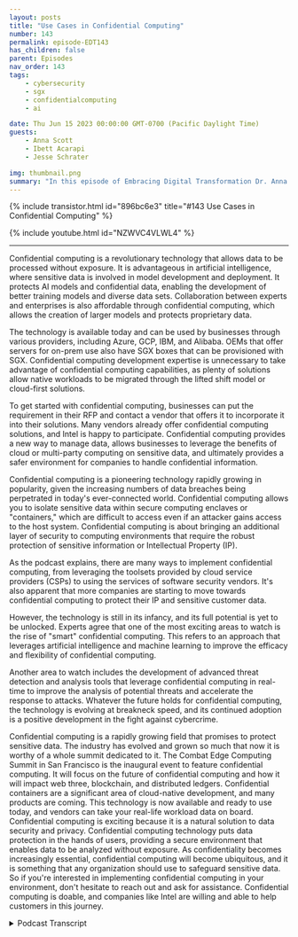 ```yaml
---
layout: posts
title: "Use Cases in Confidential Computing"
number: 143
permalink: episode-EDT143
has_children: false
parent: Episodes
nav_order: 143
tags:
    - cybersecurity
    - sgx
    - confidentialcomputing
    - ai

date: Thu Jun 15 2023 00:00:00 GMT-0700 (Pacific Daylight Time)
guests:
    - Anna Scott
    - Ibett Acarapi
    - Jesse Schrater

img: thumbnail.png
summary: "In this episode of Embracing Digital Transformation Dr. Anna Scott continues her conversation with Ibett Acarapi and Jesse Schrater about Confidential Computing and their uses in AI, and software development."
---
```


{% include transistor.html id="896bc6e3" title="#143 Use Cases in Confidential Computing" %}

{% include youtube.html id="NZWVC4VLWL4" %}

---

Confidential computing is a revolutionary technology that allows data to be processed without exposure. It is advantageous in artificial intelligence, where sensitive data is involved in model development and deployment. It protects AI models and confidential data, enabling the development of better training models and diverse data sets. Collaboration between experts and enterprises is also affordable through confidential computing, which allows the creation of larger models and protects proprietary data.

The technology is available today and can be used by businesses through various providers, including Azure, GCP, IBM, and Alibaba. OEMs that offer servers for on-prem use also have SGX boxes that can be provisioned with SGX. Confidential computing development expertise is unnecessary to take advantage of confidential computing capabilities, as plenty of solutions allow native workloads to be migrated through the lifted shift model or cloud-first solutions.

To get started with confidential computing, businesses can put the requirement in their RFP and contact a vendor that offers it to incorporate it into their solutions. Many vendors already offer confidential computing solutions, and Intel is happy to participate. Confidential computing provides a new way to manage data, allows businesses to leverage the benefits of cloud or multi-party computing on sensitive data, and ultimately provides a safer environment for companies to handle confidential information.

Confidential computing is a pioneering technology rapidly growing in popularity, given the increasing numbers of data breaches being perpetrated in today's ever-connected world. Confidential computing allows you to isolate sensitive data within secure computing enclaves or "containers," which are difficult to access even if an attacker gains access to the host system. Confidential computing is about bringing an additional layer of security to computing environments that require the robust protection of sensitive information or Intellectual Property (IP).

As the podcast explains, there are many ways to implement confidential computing, from leveraging the toolsets provided by cloud service providers (CSPs) to using the services of software security vendors. It's also apparent that more companies are starting to move towards confidential computing to protect their IP and sensitive customer data.

However, the technology is still in its infancy, and its full potential is yet to be unlocked. Experts agree that one of the most exciting areas to watch is the rise of "smart" confidential computing. This refers to an approach that leverages artificial intelligence and machine learning to improve the efficacy and flexibility of confidential computing.

Another area to watch includes the development of advanced threat detection and analysis tools that leverage confidential computing in real-time to improve the analysis of potential threats and accelerate the response to attacks. Whatever the future holds for confidential computing, the technology is evolving at breakneck speed, and its continued adoption is a positive development in the fight against cybercrime.

Confidential computing is a rapidly growing field that promises to protect sensitive data. The industry has evolved and grown so much that now it is worthy of a whole summit dedicated to it. The Combat Edge Computing Summit in San Francisco is the inaugural event to feature confidential computing. It will focus on the future of confidential computing and how it will impact web three, blockchain, and distributed ledgers. Confidential containers are a significant area of cloud-native development, and many products are coming. This technology is now available and ready to use today, and vendors can take your real-life workload data on board. Confidential computing is exciting because it is a natural solution to data security and privacy. Confidential computing technology puts data protection in the hands of users, providing a secure environment that enables data to be analyzed without exposure. As confidentiality becomes increasingly essential, confidential computing will become ubiquitous, and it is something that any organization should use to safeguard sensitive data. So if you're interested in implementing confidential computing in your environment, don't hesitate to reach out and ask for assistance. Confidential computing is doable, and companies like Intel are willing and able to help customers in this journey.


<details>
<summary> Podcast Transcript </summary>

<p>﻿1</p>
<p>So if you had mentioned in your introthat you have also been workingwith artificial intelligence,and so I was hoping you could providesome more information to say, you know,how does confidential computingactually work in the worldof artificial intelligence,especially with how you do thosehow you do your model developments,how you do your deployment of those?</p>
<p>Is there is there a role there?</p>
<p>And can you walk us through the relevancethere?</p>
<p>Yeah.</p>
<p>So, know, everyone's really talkingabout artificial intelligence,but everyoneso as we know, you know, liketheir models are going to beas good as your training,as good as your data, right?</p>
<p>So how the virus, the body of your data,how much of ayou're doing your trainingand how big is it?</p>
<p>Right. Becausethen you have like the whole diversity.</p>
<p>So it confidential computing,you're you're able to protect your A.I.models and that confidential datathat you're going to be working thatof course enabling you to providebetter training modelsand be ableto give you a more diverse dataand be able to collaboratewith with other expertsor other even within your own enterprise,to enable more use cases.</p>
<p>Because if you are going of on your siloand you have just one kind of modeland one kind ofdata, you're going to keepgetting the same kind of training models.</p>
<p>You're going tokeep getting kind of the sametraining.</p>
<p>But when you expand that and you're ableto collaborate with others,you're you're getting bigger models nowand you can protect them.</p>
<p>You don't have to be able toyou don't have to be ableto expose everything.</p>
<p>You can, protect your data and be able toalso protect your models,which can be very proprietary.</p>
<p>Right?</p>
<p>So you're enablingalso the developers to be ableto collaborate, enabling the industryto be able to get better models,and you're enabling to actuallyget a lot more fine tuned training models.</p>
<p>You know what those results arein analysisto make better decisions.</p>
<p>So what that sounds like too,is that for these trusted executionenvironments that are fundamentalto confidential compute,they're pretty big, right?</p>
<p>Because if you can deal with datasetsthat or the large type of data filesthat you need for training models,that's that's totally possible, right?</p>
<p>There's not some sizerestriction that says this is only goodif you're like this, you know,if you're really small dataor single image type stuff,you can getyou can get pretty advanced here.</p>
<p>It sounds like a pretty,pretty large size. Yeah, absolutely.</p>
<p>Intel SGX, which has that very granularlevel of control that's targeted towardsjust a single application,can handle memory spacesall the way up to a terabyte.</p>
<p>And then, well, you know, tDCS,which does the isolation at the VM levelhas has no limit other than just the sizeof the instance that you provisioned it.</p>
<p>So, yes, we can definitelywe see full database in memorydatabases running and so around cladesand things like that.</p>
<p>So that is really good news then.</p>
<p>Yeah, fantastic.</p>
<p>So, so we've talked, we've talkedabout how amazing this technology is.</p>
<p>So can you give us some more details?</p>
<p>And I think, Jesse,if you'll start this one off that a bit,if you can, if there's anything toto build on, this is how to work,how to folks actually use this. Right.</p>
<p>What are the best options?</p>
<p>And you, Jesse, you already shared with uslook, this stuff is available today.</p>
<p>The technology is absolutely in market.</p>
<p>So how how would somebody go about saying,</p>
<p>I want this feature, I want to use it,</p>
<p>How do I buy it today?</p>
<p>Yeah, I mean, a huge market hasarisen in this space.</p>
<p>I, I got started on this way back in 2017and it felt like I was a lone voicein the wilderness, you know,feuding.</p>
<p>And that's just not the case anymore.</p>
<p>And and in the early days,it took quite a bit of effort.</p>
<p>If you wanted to leverageconfidential computingand people were doing it, but they werethey were advanced projects.</p>
<p>I remember the famous indictment ofsomebody saying, you have to have a Ph.D.to use.</p>
<p>I remember this to that.</p>
<p>That would struggle a little bit.</p>
<p>But but there was some truth to itback in the day.</p>
<p>And, you know, but but fast forwardto where we are today and, you know,the big Hyperscalerslike Azure and GCP and IBM and Alibaba,they've all got into computing solutionsin the market today.</p>
<p>We've got you know, you can go to Asia'smarketplace provision in SGX instanceand have it up and runningwith a native TensorFlow,you know, work load in Kuberneteswithin an hour.</p>
<p>You don't have to know SGX,you don't have to write any SGX code.</p>
<p>And Bill, you can be running in an hour.</p>
<p>And, you know,you can also go to pretty much all of themajor OEMs that you're used to workingwith to get servers for on prem.</p>
<p>And they're going to have SGX boxesthat can be provisioned with SGXbecause it existson an all of our server CPUs.</p>
<p>And you know, there's also a whole listof global solutions integratorsand software vendors that are servingsegments like, you know, financialservices and health care and governmentand covering all those big usageslike cloudmigration, multi-partyanalytics, IP protection,all of those kinds of things, solutionsin the market today.</p>
<p>So it's a pretty rich ecosystemwith a lot of opportunity nowand you don't necessarilyhave to be a confidential computingdevelopment expertin order to take advantage of it,because there's plenty of solutionsthat allow native workloadsto be migrated, kind of that lifted shiftmodel or for, you know, new greenfield,you know, cloud,you know, cloud first type solutions toto leverage the integrationin a very seamless fashion.</p>
<p>So, you know, one of the big call outs</p>
<p>I make to people about how to get startedin confidential computing is startputting the requirement in your RFPright now to bring this solution.</p>
<p>One of the things we've seenis that most people just flat outaren't aware that this capability exists.</p>
<p>And once they realize that existsand once they realize that, oh,this means</p>
<p>I can manage my data in new waysand get, you know,kind of the advantages of of cloudor of multi-party computeon my sensitive data.</p>
<p>Now I want to find out how I could get it.</p>
<p>And the reality isthere's all these vendors out therealready offering it, right?</p>
<p>So putting in your are these andyou'll get a vendor who will come forwardand deliver it to you.</p>
<p>And that's a great way to get started.</p>
<p>And Intel is happyto be part of that process.</p>
<p>Yeah, that's great.</p>
<p>Yeah.</p>
<p>Also, you know, being part of that,the team that got to help bring thisto collaborate with Azure, it's awesome tobe in this site to bring that awareness.</p>
<p>So I hope that applicationssecurity professionals are jumpingoff their seedsof excitement and all of us.</p>
<p>I really hope thatthey'll I will, you know,</p>
<p>I think I know what competition,if you will, to, you know, whatwhat they do that they're in the out.</p>
<p>But yeah it justis that bringing awarenessand you know if they have any questionor they're just like you know</p>
<p>I don't really know how this can fit intomy did reach out to uswe are more than happy to just talk abouthow is that goingto be fitting into your overall goaland help you do thatagain,the security necessity is incredible.</p>
<p>Like if you look at how datais being used today and back to the stuffthat you're covering about with respectto artificial intelligence,having a way to take advantageof all of the amazing capabilitiesthat are on the cloud with respect to A.I.tools, and do thatin a way where you can trust your dataand trust them all that's developed.</p>
<p>That's just one example on top of the onesthat Jessie had shared earlier where,man, it's super important to to knowthat there's there are more secure optionswhere you can really protect youryour data while you're actually using it.</p>
<p>I did want to ask like so how do how dosecurity software companies fit into this?</p>
<p>It sounds like you really don't needa security ISVto be able to take advantageof of confidential computewithin the cloud environmentsbecause there's cloud environments.</p>
<p>I can already provide this,but I am curious like especiallywhen you get outside the cloud environmentor even within the cloud environment,can you enhance itby working with security software as well?</p>
<p>I I'm just not, I am not at all sure. Soyeah, I think it's some of both.</p>
<p>I mean, we see many end customersleveraging security software vendorsjust as a way to get into the spacebecause as with everything,things need integrationin, they need orchestration.</p>
<p>You know, there's,there's plenty of aspects.</p>
<p>And so leveraging an ACI,like an Accenture or a,you know, Deloitte or Capgeminior some of the software vendorsthat are out therethat specialize in these arenaswho maybe focus in a certain arealike health care, A.I.and so they can take healthcare API modelsand and, you know, kind of integratethose with these added protectionsthat are availablethat certainly is happening.</p>
<p>It's not required.</p>
<p>A lot of organizations are doing iton their own or going directly to the CSPand just getting a provisioned instancewith kind of minimal overhead required.</p>
<p>So there's a, you know, kind of a mixdepending on the levelof granularity of protectionthat people are looking for,that that can vary.</p>
<p>And then we're starting to seea lot of that kind of traditional securitysoftware vendorslooking at confidential computingand not so much to offersome sort of instance orpiece of softwarethat they can offercomprehensive computingas like a container to their customer.</p>
<p>But rather to start protecting their IP.</p>
<p>You know, if they've got a listenerthat sits on the networkthat monitors network traffic,why not protect that inside of an enclaveso they can not be manipulatedby a potential malware attackor, you know,we were bringing some third partysoftware into our environmentfor a security purpose.</p>
<p>Why not protect that inside of an enclaveso that it doesn't introducean additional exposureinto our environment?</p>
<p>So we are seeing a lot of securitysoftware vendorsstarting to leverage confidencecomputing as a way to protect their IPand their solution that againsits in somebody else's network.</p>
<p>Right? Well, okay.</p>
<p>And kind of almost the same thing.</p>
<p>We talkedexcuse me, we talked earlier on to sayconfidential compute has a real strengthwith respectto how do you protect yourselffrom your admins, Right.</p>
<p>And how do you protect your datafrom folks that really should notwho should be in the systemdoing a specific functionbut really should not have the keysto the kingdom type thing?</p>
<p>Is there a connectionalso in terms of how confidential computehelps against ransomware and some ofthe other things that are very top of mindthat are causing peoplea lot of grief these days?</p>
<p>Yeah, ransomware is a, you know,kind of a broadtype of of of attackthat can have many different vectorsand also many different actions in it.</p>
<p>I don't think any singletechnology is a panaceathat just increases the the need.</p>
<p>I think common edge computingis one of the things that can contributeto resistance against ransomware.</p>
<p>One of the things that'scommon in ransomware is, you know, there'sthere's some vector of attack,somethingwhere the person gets into the environmentand then typicallythrough that vector of attack,they get to a place ofof an escalation of privileges.</p>
<p>And once they have that, that allows themto do things like encryptthe data on the disk or move the data offto somewhere else, or it allows themto do greater manipulations.</p>
<p>So if you are sensitive dataor your critical datais protected inside of an enclave,one of the things that's oftennot talked about,we talk so much about confidentiality.</p>
<p>The prevention of the wrong person,being able to read the data.</p>
<p>But what also is includedin confidential computingis theprevention of anybody being able to modifyor manipulateor change the dataof the data.</p>
<p>And so that also has a big implicationor impact against ransomware.</p>
<p>We're often the kind of the entryinto action of ransomwareis manipulation or change or movement.</p>
<p>And so those things are preventedthrough contracting as well.</p>
<p>And then bit, I'm kind of curiouslike what what are you most excited about?</p>
<p>Right?</p>
<p>Because I,like the world evolves every day.</p>
<p>Security feels like it moves fasterthan even technology moves.</p>
<p>And technology is like crazy fast, right?</p>
<p>So how do you how do you see the world ofconfidential compute computing changing?</p>
<p>And what what are the cool stuffthat you expect to see coming up in thein the near future?</p>
<p>What excites me is when I tellthe customers about the technologiesand the capabilitiesand how they like, I can really use this.</p>
<p>This is something</p>
<p>I've been looking for more.</p>
<p>This is something that I canyou show me how to actually get it done.</p>
<p>And another part is with the cloud.</p>
<p>I know the different tools now.</p>
<p>You know, like not too long ago,even a Cloud Solutionsarchitect, there was no pathto be in a corporation after that.</p>
<p>Now there's certificationand there's instructor training.</p>
<p>There's a way that you can actually buildin somebody who doesn't even havea technology background.</p>
<p>There's courses that you can justgoing to check and be very good in techand actually get trained, right?</p>
<p>I think so many courses and you like, Wow,</p>
<p>I had no idea that you can do thatthat transition so quick.</p>
<p>Where would it taken before several yearsnow with this structure paththere is waysand the technologies to allow to do that.</p>
<p>So what gets me really excitedis that where the technology understandingawareness, all those abilities,but also enabling and seeing how customersreally utilizing itand benefiting from it and saying,this is really helpful,this is something I've been looking for.</p>
<p>I understand itand these are the different placesthat I can really use this.</p>
<p>That is that is great to hear.</p>
<p>And Jessie, anything to add to that?</p>
<p>You know, we have thethe inaugural confidentialcomputing event called the Combat</p>
<p>Edge Computing Summit coming upin San Francisco at the end of this month.</p>
<p>And again, it's testamentto how much the market has evolvedto the point where we can supporta whole summit just on that topic.</p>
<p>And in there, I, I know that there'sgoing to be lots of discussionsabout ways that confidential computingis evolving for the future,including big impacts on Web three,blockchain, distributed ledgers, areaslike that.</p>
<p>First, confidential containers area huge area for cloud native development.</p>
<p>So certainlythere's a lot of that development coming.</p>
<p>And you know, the that perspectivethat you know, has as the future comes,cutting edge computingis almost going to become ubiquitous.</p>
<p>I mean, why wouldn't you use it?</p>
<p>You know,you can check the box and and have it.</p>
<p>So those are all exciting.</p>
<p>But I know for me, as somebody who'sbeen working in this space for a while,who has these technologies on our productstoday,what's also exciting isjust that it's a now thing, right?</p>
<p>It's something that can be used today.</p>
<p>It's something that you can go to vendorsand actually landyour your real life workload on today.</p>
<p>And I think that may be the most excitingthing.</p>
<p>I am looking forward towhat's coming in the future, but</p>
<p>I think we've got a big chunk of thatfuture here now.</p>
<p>That's beautiful.</p>
<p>Good.</p>
<p>Well, I we're pretty much close to time.</p>
<p>I did want to do just like a final wrapand say,you know, which we tried to to cover thispretty welland just make sure there's good awarenessaround confidential computeany final comments, anythingthat we missed that occurs to you nowthat you'd like to saybefore we go ahead and close For me,</p>
<p>I think we've done a good jobthat I thank you for inviting us.</p>
<p>For me, it would be nice.</p>
<p>If you have any questions, reach out.</p>
<p>Reach out to us. We areexcited tohelp customers in this journeybecause it is real.</p>
<p>It is doable.</p>
<p>It is where it's helping customers.</p>
<p>And we are looking forwardto, you know, driving that journeywith the customersto enable that in their environmentsand seeing that this is really helpingin their capability.</p>
<p>So something as simple,</p>
<p>I'm not sure where to start.</p>
<p>Just reach out to usand we can get you started.</p>
<p>Beautiful event.</p>
<p>That is great.</p>
<p>I perfect you guys, a wonderful job.</p>
<p>Thank youfor sharing all this information.</p>
<p>I learned a ton, which I super appreciate.</p>

</details>
